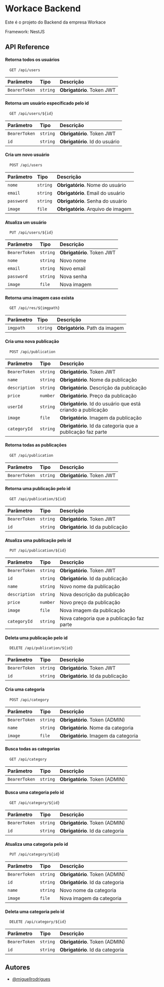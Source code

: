 
# Workace Backend

Este é o projeto do Backend da empresa Workace

Framework: NestJS



## API Reference

#### Retorna todos os usuários

```http
  GET /api/users
```

| Parâmetro | Tipo     | Descrição                |
| :-------- | :------- | :------------------------- |
| `BearerToken` | `string` | **Obrigatório**. Token JWT |

#### Retorna um usuário específicado pelo id

```http
  GET /api/users/${id}
```

| Parâmetro | Tipo     | Descrição                |
| :-------- | :------- | :-------------------------------- |
| `BearerToken` | `string` | **Obrigatório**. Token JWT |
| `id`      | `string` | **Obrigatório**. Id do usuário |

#### Cria um novo usuário

```http
  POST /api/users
```

| Parâmetro | Tipo     | Descrição                |
| :-------- | :------- | :-------------------------------- |
| `nome`      | `string` | **Obrigatório**. Nome do usuário |
| `email`      | `string` | **Obrigatório**. Email do usuário |
| `password`      | `string` | **Obrigatório**. Senha do usuário |
| `image`      | `file` | **Obrigatório**. Arquivo de imagem |


#### Atualiza um usuário

```http
  PUT /api/users/${id}
```

| Parâmetro | Tipo     | Descrição                |
| :-------- | :------- | :-------------------------------- |
| `BearerToken` | `string` | **Obrigatório**. Token JWT |
| `nome`      | `string` | Novo nome |
| `email`      | `string` |  Novo email |
| `password`      | `string` | Nova senha |
| `image`      | `file` |  Nova imagem |

#### Retorna uma imagem caso exista

```http
  GET /api/res/${imgpath}
```

| Parâmetro | Tipo     | Descrição                |
| :-------- | :------- | :------------------------- |
| `imgpath` | `string` | **Obrigatório**. Path da imagem |

#### Cria uma nova publicação

```http
  POST /api/publication
```

| Parâmetro | Tipo     | Descrição                |
| :-------- | :------- | :------------------------- |
| `BearerToken` | `string` | **Obrigatório**. Token JWT |
| `name` | `string` | **Obrigatório**. Nome da publicação |
| `description` | `string` | **Obrigatório**. Descrição da publicação |
| `price` | `number` | **Obrigatório**. Preço da publicação |
| `userId` | `string` | **Obrigatório**. Id do usuário que está criando a publicação |
| `image` | `file` | **Obrigatório**. Imagem da publicação |
| `categoryId` | `string` | **Obrigatório**. Id da categoria que a publicação faz parte |

#### Retorna todas as publicações

```http
  GET /api/publication
```

| Parâmetro | Tipo     | Descrição                |
| :-------- | :------- | :------------------------- |
| `BearerToken` | `string` | **Obrigatório**. Token JWT |

#### Retorna uma publicação pelo id

```http
  GET /api/publication/${id}
```

| Parâmetro | Tipo     | Descrição                |
| :-------- | :------- | :------------------------- |
| `BearerToken` | `string` | **Obrigatório**. Token JWT |
| `id` | `string` | **Obrigatório**. Id da publicação |


#### Atualiza uma publicação pelo id

```http
  PUT /api/publication/${id}
```

| Parâmetro | Tipo     | Descrição                |
| :-------- | :------- | :------------------------- |
| `BearerToken` | `string` | **Obrigatório**. Token JWT |
| `id` | `string` | **Obrigatório**. Id da publicação |
| `name` | `string` | Novo nome da publicação |
| `description` | `string` | Nova descrição da publicação |
| `price` | `number` | Novo preço da publicação |
| `image` | `file` | Nova imagem da publicação |
| `categoryId` | `string` |Nova categoria que a publicação faz parte |


#### Deleta uma publicação pelo id

```http
  DELETE /api/publication/${id}
```

| Parâmetro | Tipo     | Descrição                |
| :-------- | :------- | :------------------------- |
| `BearerToken` | `string` | **Obrigatório**. Token JWT |
| `id` | `string` | **Obrigatório**. Id da publicação |

#### Cria uma categoria

```http
  POST /api/category
```

| Parâmetro | Tipo     | Descrição                |
| :-------- | :------- | :------------------------- |
| `BearerToken` | `string` | **Obrigatório**. Token (ADMIN) |
| `name` | `string` | **Obrigatório**. Nome da categoria |
| `image` | `file` | **Obrigatório**. Imagem da categoria |

#### Busca todas as categorias

```http
  GET /api/category
```

| Parâmetro | Tipo     | Descrição                |
| :-------- | :------- | :------------------------- |
| `BearerToken` | `string` | **Obrigatório**. Token (ADMIN) |

#### Busca uma categoria pelo id

```http
  GET /api/category/${id}
```

| Parâmetro | Tipo     | Descrição                |
| :-------- | :------- | :------------------------- |
| `BearerToken` | `string` | **Obrigatório**. Token (ADMIN) |
| `id` | `string` | **Obrigatório**. Id da categoria |


#### Atualiza uma categoria pelo id

```http
  PUT /api/category/${id}
```

| Parâmetro | Tipo     | Descrição                |
| :-------- | :------- | :------------------------- |
| `BearerToken` | `string` | **Obrigatório**. Token (ADMIN) |
| `id` | `string` | **Obrigatório**. Id da categoria |
| `name` | `string` | Novo nome da categoria |
| `image` | `file` | Nova imagem da categoria |

#### Deleta uma categoria pelo id

```http
  DELETE /api/category/${id}
```

| Parâmetro | Tipo     | Descrição                |
| :-------- | :------- | :------------------------- |
| `BearerToken` | `string` | **Obrigatório**. Token (ADMIN) |
| `id` | `string` | **Obrigatório**. Id da categoria |


## Autores

- [@miguellrodrigues](https://github.com/miguellrodrigues)

